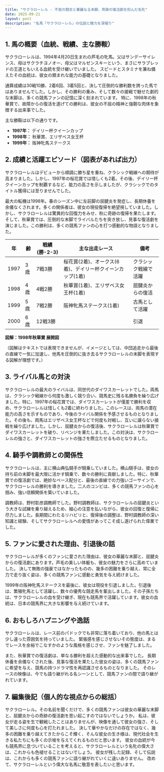 ```yaml
---
title: "サクラローレル - 不屈の闘志と華麗なる末脚、奇跡の復活劇を刻んだ名牝"
date: 2025-09-21
layout: post
description: "名馬『サクラローレル』の伝説と魅力を深堀り"
---
```


## 1. 馬の概要（血統、戦績、主な勝鞍）

サクラローレルは、1994年4月20日生まれの芦毛の牝馬。父はサンデーサイレンス、母はサクラチヨノオー、母父はマルゼンスキーという、まさにサラブレッドの王道ともいえる血統を受け継いでいました。  スピードとスタミナを兼ね備えたその血統は、彼女の類まれな能力の基礎となりました。

通算成績は30戦10勝、2着6回、3着5回と、決して圧倒的な勝利数を誇った馬ではありませんでした。しかし、その勝利の重み、そして数々の接戦で魅せた劇的な末脚は、多くの競馬ファンの記憶に深く刻まれています。  特に、1998年の秋華賞で、故障からの復活を遂げての勝利は、彼女の不屈の精神と強靭な肉体を象徴する出来事でした。

主な勝鞍は以下の通りです。

* **1997年：** デイリー杯クイーンカップ
* **1998年：** 秋華賞、エリザベス女王杯
* **1999年：** 阪神牝馬ステークス


## 2. 成績と活躍エピソード（図表があれば出力）

サクラローレルはデビューから順調に勝ち星を重ね、クラシック戦線への期待が高まりました。しかし、1997年の桜花賞では惜しくも2着。その後、デイリー杯クイーンカップを制覇するなど、能力の高さを示しましたが、クラシックでのタイトル獲得には至りませんでした。

最大の転機は1998年。春のシーズン中に左前脚の屈腱炎を発症し、長期休養を余儀なくされます。多くの関係者は、彼女の現役復帰を絶望視していました。しかし、サクラローレルは驚異的な回復力をみせ、秋に奇跡の復帰を果たします。そして、秋華賞では、圧倒的な末脚でライバルたちを突き放し、見事な復活劇を演じました。この勝利は、多くの競馬ファンの心を打つ感動的な物語となりました。

| 年 | 齢 | 戦績(勝-2-3) | 主な出走レース | 備考 |
|---|---|---|---|---|
| 1997 | 3歳 | 7戦3勝 | 桜花賞(2着)、オークス(6着)、デイリー杯クイーンカップ(1着) |  クラシック戦線で活躍 |
| 1998 | 4歳 | 4戦2勝 | 秋華賞(1着)、エリザベス女王杯(1着) | 屈腱炎からの復活 |
| 1999 | 5歳 | 7戦2勝 | 阪神牝馬ステークス(1着) |  古馬として活躍 |
| 2000 | 6歳 | 12戦3勝 |  |  引退 |


**図解：1998年秋華賞 展開図**

（図解はテキストでは表現できませんが、イメージとしては、中団追走から最後の直線で一気に加速し、他馬を圧倒的に抜き去るサクラローレルの末脚を表現する図解が理想です。）


## 3. ライバル馬との対決

サクラローレルの最大のライバルは、同世代のダイワスカーレットでした。両馬は、クラシック戦線から何度も激しく競り合い、競馬史に残る名勝負を繰り広げました。特に、1997年の桜花賞では、ダイワスカーレットが僅差で勝利を収め、サクラローレルは惜しくも2着に終わりました。このレースは、両馬の潜在能力の高さを示すものであり、今後のライバル関係を予感させるものとなりました。その後も、両馬はエリザベス女王杯などで何度も対戦し、互いに譲らない接戦を繰り広げました。しかし、屈腱炎からの復活後、サクラローレルは秋華賞でダイワスカーレットを破り、リベンジを果たしました。この対決は、サクラローレルの強さと、ダイワスカーレットの強さを際立たせるものとなりました。


## 4. 騎手や調教師との関係性

サクラローレルは、主に横山典弘騎手が騎乗していました。横山騎手は、彼女の持ち前の末脚を最大限に活かす騎乗で、数々の勝利に貢献しました。特に、秋華賞での復活劇では、絶妙なペース配分と、最後の直線での力強いゴーサインで、サクラローレルの勝利を導きました。二人のコンビは、多くの競馬ファンの心を掴み、強い信頼関係を築いていました。

調教師は、野村彰彦調教師でした。野村調教師は、サクラローレルの屈腱炎という大きな試練を乗り越えるため、細心の注意を払いながら、彼女の回復と復帰に尽力しました。長期間にわたるリハビリと、復帰後の調整は、野村調教師の深い知識と経験、そしてサクラローレルへの愛情があってこそ成し遂げられた偉業でした。


## 5. ファンに愛された理由、引退後の話

サクラローレルが多くのファンに愛された理由は、彼女の華麗な末脚と、屈腱炎からの復活劇にあります。芦毛の美しい体躯も、彼女の魅力をさらに高めていました。  決して無敗の強豪ではなかったものの、幾多の困難を乗り越え、常に全力で走り抜く姿は、多くの競馬ファンに感動と勇気を与え続けました。

1999年の阪神牝馬ステークスを最後に、彼女は現役を引退しました。引退後は、繁殖牝馬として活躍し、数々の優秀な競走馬を輩出しました。その子孫たちは、サクラローレルの血を受け継ぎ、現在も競馬界で活躍しています。彼女の血統は、日本の競馬界に大きな影響を与え続けています。


## 6. おもしろハプニングや逸話

サクラローレルは、レース前のパドックでも非常に落ち着いており、他の馬とは少し違った雰囲気を持っていました。  緊張感を感じさせないその態度は、まるでレースを余裕でこなすかのような風格を感じさせ、ファンを魅了しました。

また、秋華賞での復活劇は、単なる勝利を超えた感動的な出来事でした。  長期休養を余儀なくされた後、見事な復活を果たした彼女の姿は、多くの競馬ファンに希望を与え、競馬の持つドラマ性を再認識させるものとなりました。  そのレースの映像は、今でも語り継がれる名シーンとして、競馬ファンの間で語り継がれています。


## 7. 編集後記（個人的な視点からの総括）

サクラローレル。その名前を聞くだけで、多くの競馬ファンは彼女の華麗な末脚と、屈腱炎からの奇跡の復活劇を思い起こすのではないでしょうか。  私は、彼女が走る姿を生で観戦したことはありませんが、映像を通して彼女の強さ、そして美しさに何度も心を打たれました。  決して華やかなだけの存在ではなく、幾多の困難を乗り越えてきたからこそ輝く、そんな彼女の生き様は、現代社会を生きる私たちにも多くの示唆を与えてくれるものだと思います。  彼女の血統が今も競馬界に息づいていることを考えると、サクラローレルという名牝の偉大さは、これからも色褪せることはないでしょう。  彼女が残した記録、そして伝説は、これからも多くの競馬ファンに語り継がれていくに違いありません。  改めて、サクラローレルという偉大な名馬に敬意を表したいと思います。
